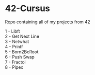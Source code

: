 # 42-Cursus
Repo containing all of my projects from 42

1 - Libft <br>
2 - Get Next Line <br>
3 - Netwhat <br>
4 - Printf <br>
5 - Born2BeRoot <br>
6 - Push Swap <br>
7 - Fractol <br>
8 - Pipex <br>
 

